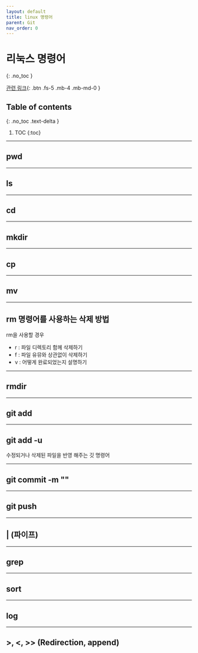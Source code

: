 ```yaml
---
layout: default
title: linux 명령어
parent: Git
nav_order: 0
---
```


# 리눅스 명령어 
{: .no_toc }

[관련 링크](https://github.com/gyoogle/tech-interview-for-developer/tree/master/Linux){: .btn .fs-5 .mb-4 .mb-md-0 }  

## Table of contents
{: .no_toc .text-delta }

1. TOC
{:toc}

---

## pwd

---

## ls

---

## cd

---

## mkdir

---

## cp

---

## mv

---

## rm 명령어를 사용하는 삭제 방법

rm을 사용할 경우  
* r : 파일 디렉토리 함께 삭제하기  
* f : 파일 유뮤와 상관없이 삭제하기  
* v : 어떻게 완료되었는지 설명하기

---

## rmdir

---

## git add

---

## git add -u

수정되거나 삭제된 파일을 반영 해주는 깃 명령어

---

## git commit -m ""

---

## git push

 ---

## | (파이프)

---

## grep

---

## sort

---

## log

---

## >, <, >> (Redirection, append)



